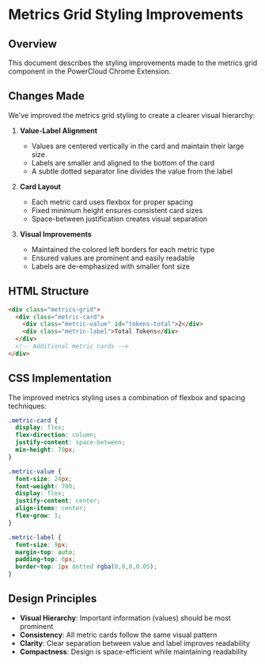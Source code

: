 # Metrics Grid Styling Improvements

## Overview
This document describes the styling improvements made to the metrics grid component in the PowerCloud Chrome Extension.

## Changes Made
We've improved the metrics grid styling to create a clearer visual hierarchy:

1. **Value-Label Alignment**
   - Values are centered vertically in the card and maintain their large size
   - Labels are smaller and aligned to the bottom of the card
   - A subtle dotted separator line divides the value from the label

2. **Card Layout**
   - Each metric card uses flexbox for proper spacing
   - Fixed minimum height ensures consistent card sizes
   - Space-between justification creates visual separation

3. **Visual Improvements**
   - Maintained the colored left borders for each metric type
   - Ensured values are prominent and easily readable
   - Labels are de-emphasized with smaller font size

## HTML Structure
```html
<div class="metrics-grid">
  <div class="metric-card">
    <div class="metric-value" id="tokens-total">2</div>
    <div class="metric-label">Total Tokens</div>
  </div>
  <!-- Additional metric cards -->
</div>
```

## CSS Implementation
The improved metrics styling uses a combination of flexbox and spacing techniques:

```css
.metric-card {
  display: flex;
  flex-direction: column;
  justify-content: space-between;
  min-height: 70px;
}

.metric-value {
  font-size: 24px;
  font-weight: 700;
  display: flex;
  justify-content: center;
  align-items: center;
  flex-grow: 1;
}

.metric-label {
  font-size: 9px;
  margin-top: auto;
  padding-top: 6px;
  border-top: 1px dotted rgba(0,0,0,0.05);
}
```

## Design Principles
- **Visual Hierarchy**: Important information (values) should be most prominent
- **Consistency**: All metric cards follow the same visual pattern
- **Clarity**: Clear separation between value and label improves readability
- **Compactness**: Design is space-efficient while maintaining readability
